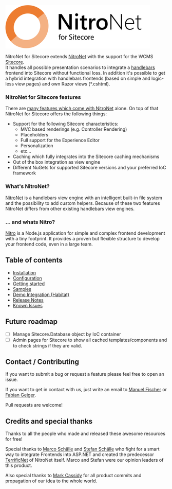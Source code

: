 ![NitroNet Logo](docs/imgs/logo.png)

NitroNet for Sitecore extends [NitroNet](https://github.com/namics/NitroNet) with the support for the WCMS [Sitecore](http://www.sitecore.net).  
It handles all possible presentation scenarios to integrate a [handlebars](http://handlebarsjs.com) frontend into Sitecore without functional loss. In addition it's possible to get a hybrid integration with handlebars frontends (based on simple and logic-less view pages) and own Razor views (*.cshtml).

### NitroNet for Sitecore features
There are [many features which come with NitroNet](https://github.com/namics/NitroNet#nitronet-features) alone. On top of that NitroNet for Sitecore offers the following things:
- Support for the following Sitecore characteristics:
	- MVC based renderings (e.g. Controller Rendering)
	- Placeholders
	- Full support for the Experience Editor
	- Personalization
	- etc...
- Caching which fully integrates into the Sitecore caching mechanisms
- Out of the box integration as view engine
- Different NuGets for supported Sitecore versions and your preferred IoC framework

### What's NitroNet?

[NitroNet](https://github.com/namics/NitroNet) is a handlebars view engine with an intelligent built-in file system and the possibility to add custom helpers. Because of these two features NitroNet differs from other existing handlebars view engines.

### ... and whats Nitro?
[Nitro](https://github.com/namics/generator-nitro/) is a Node.js application for simple and complex frontend development with a tiny footprint. It provides a proven but flexible structure to develop your frontend code, even in a large team.

## Table of contents
- [Installation](docs/installation.md)
- [Configuration](docs/configuration.md)
- [Getting started](docs/getting-started.md)
- [Samples](docs/samples.md)
- [Demo Integration (Habitat)](https://github.com/hombreDelPez/Habitat/tree/feature/nitronet-sitecore-demo)
- [Release Notes](https://github.com/namics/NitroNetSitecore/releases)
- [Known Issues](docs/known-issues.md)

## Future roadmap
- [ ] Manage Sitecore.Database object by IoC container
- [ ] Admin pages for Sitecore to show all cached templates/components and to check strings if they are valid.

## Contact / Contributing
If you want to submit a bug or request a feature please feel free to open an issue.

If you want to get in contact with us, just write an email to [Manuel Fischer](https://github.com/hombreDelPez) or [Fabian Geiger](https://github.com/naibafch).

Pull requests are welcome!

## Credits and special thanks
Thanks to all the people who made and released these awesome resources for free!

Special thanks to [Marco Schälle](https://github.com/marcoschaelle) and [Stefan Schälle](https://github.com/schaelle) who fight for a smart way to integrate Frontends into ASP.NET and created the predecessor [TerrificNet](https://github.com/namics/TerrificNet) of NitroNet itself. Marco and Stefan were our opinion leaders of this product.

Also special thanks to [Mark Cassidy](https://github.com/cassidydotdk) for all product commits and propagation of our idea to the whole world.
